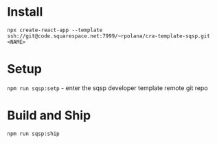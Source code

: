 

# Install

`npx create-react-app --template ssh://git@code.squarespace.net:7999/~rpolana/cra-template-sqsp.git <NAME>`

# Setup

`npm run sqsp:setp` - enter the sqsp developer template remote git repo

# Build and Ship

`npm run sqsp:ship`
